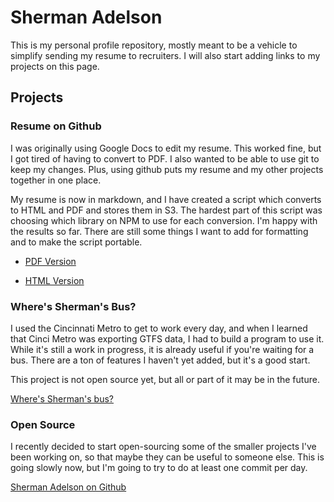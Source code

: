 # Sherman Adelson

This is my personal profile repository, mostly meant to be a vehicle to simplify
sending my resume to recruiters. I will also start adding links to my
projects on this page.

## Projects

### Resume on Github
I was originally using Google Docs to edit my resume. This worked fine,
but I got tired of having to convert to PDF. I also wanted to be able to
use git to keep my changes. Plus, using github puts my resume and my other
projects together in one place.

My resume is now in markdown, and I have created a script which converts
to HTML and PDF and stores them in S3. The hardest part of this script
was choosing which library on NPM to use for each conversion. I'm happy
with the results so far. There are still some things I want to add for
formatting and to make the script portable.

* [PDF Version](https://s3.amazonaws.com/sherman-adelson-resume/sherman-adelson-resume.pdf "Sherman Adelson - Resume - PDF")

* [HTML Version](https://s3.amazonaws.com/sherman-adelson-resume/sherman-adelson-resume.html "Sherman Adelson - Resume - HTML")

### Where's Sherman's Bus?
I used the Cincinnati Metro to get to work every day, and when I learned
that Cinci Metro was exporting GTFS data, I had to build a program to
use it. While it's still a work in progress, it is already useful if
you're waiting for a bus. There are a ton of features I haven't yet
added, but it's a good start.

This project is not open source yet, but all or part of it may be in 
the future.

[Where's Sherman's bus?](http://www.wheresshermansbus.com "Where's
Sherman's Bus?")

### Open Source
I recently decided to start open-sourcing some of the smaller projects I've 
been working on, so that maybe they can be useful to someone else. This is
going slowly now, but I'm going to try to do at least one commit per
day.

[Sherman Adelson on Github](https://github.com/mnebuerquo?tab=repositories "My Github Repositories")
